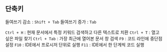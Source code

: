 
## 단축키

들여쓰기 감소 : `Shift + Tab`
들여쓰기 증가 : `Tab`

`Ctrl + H` : 현재 문서에서 특정 키워드 검색하고 다른 텍스트로 치환
`Ctrl + T` : 열고 싶은 파일 찾기
`Ctrl + Tab` : 가장 최근에 열어본 문서 창 검색
`F9` : 코드 라인에 중단점 설정
`F10` : IDE에서 프로시저 단위로 실행
`F11` : IDE에서 한 단계씩 코드 실행